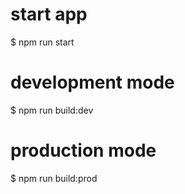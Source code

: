 # start app
$ npm run start

# development mode
$ npm run build:dev

# production mode
$ npm run build:prod
